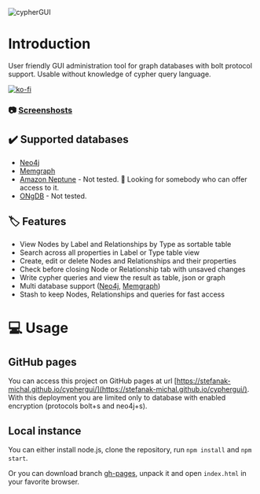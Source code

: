 ![cypherGUI](./public/logo.svg)

# Introduction

User friendly GUI administration tool for graph databases with bolt protocol support. Usable without knowledge of cypher query language.

[![ko-fi](https://ko-fi.com/img/githubbutton_sm.svg)](https://ko-fi.com/Z8Z5ABMLW)

### :camera: [Screenshosts](https://github.com/stefanak-michal/cyphergui/wiki/Screenshots)

## :heavy_check_mark: Supported databases

- [Neo4j](https://neo4j.com/) 
- [Memgraph](https://memgraph.com/) 
- [Amazon Neptune](https://aws.amazon.com/neptune/) - Not tested. :raising_hand: Looking for somebody who can offer access to it.
- [ONgDB](https://graphfoundation.org/projects/ongdb/) - Not tested.

## :label: Features

- View Nodes by Label and Relationships by Type as sortable table
- Search across all properties in Label or Type table view
- Create, edit or delete Nodes and Relationships and their properties
- Check before closing Node or Relationship tab with unsaved changes
- Write cypher queries and view the result as table, json or graph
- Multi database support ([Neo4j](https://neo4j.com/docs/cypher-manual/current/databases/), [Memgraph](https://memgraph.com/docs/configuration/multi-tenancy))
- Stash to keep Nodes, Relationships and queries for fast access

# :computer: Usage

## GitHub pages

You can access this project on GitHub pages at url [https://stefanak-michal.github.io/cyphergui/](https://stefanak-michal.github.io/cyphergui/). With this deployment you are limited only to database with enabled encryption (protocols bolt+s and neo4j+s).

## Local instance

You can either install node.js, clone the repository, run `npm install` and `npm start`.

Or you can download branch [gh-pages](https://github.com/stefanak-michal/cyphergui/tree/gh-pages), unpack it and open `index.html` in your favorite browser.
